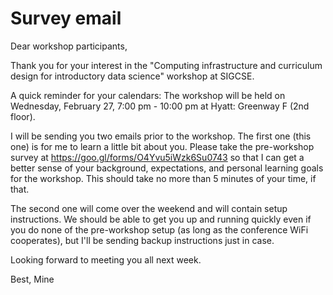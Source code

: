 # Survey email

Dear workshop participants,

Thank you for your interest in the "Computing infrastructure and curriculum design for introductory data science" workshop at SIGCSE.

A quick reminder for your calendars: The workshop will be held on Wednesday, February 27, 7:00 pm - 10:00 pm at Hyatt: Greenway F (2nd floor).

I will be sending you two emails prior to the workshop. The first one (this one) is for me to learn a little bit about you. Please take the pre-workshop survey at https://goo.gl/forms/O4Yvu5iWzk6Su0743 so that I can get a better sense of your background,  expectations, and personal learning goals for the workshop. This should take no more than 5 minutes of your time, if that.

The second one will come over the weekend and will contain setup instructions. We should be able to get you up and running quickly even if you do none of the pre-workshop setup (as long as the conference WiFi cooperates), but I'll be sending backup instructions just in case.

Looking forward to meeting you all next week.

Best,
Mine




